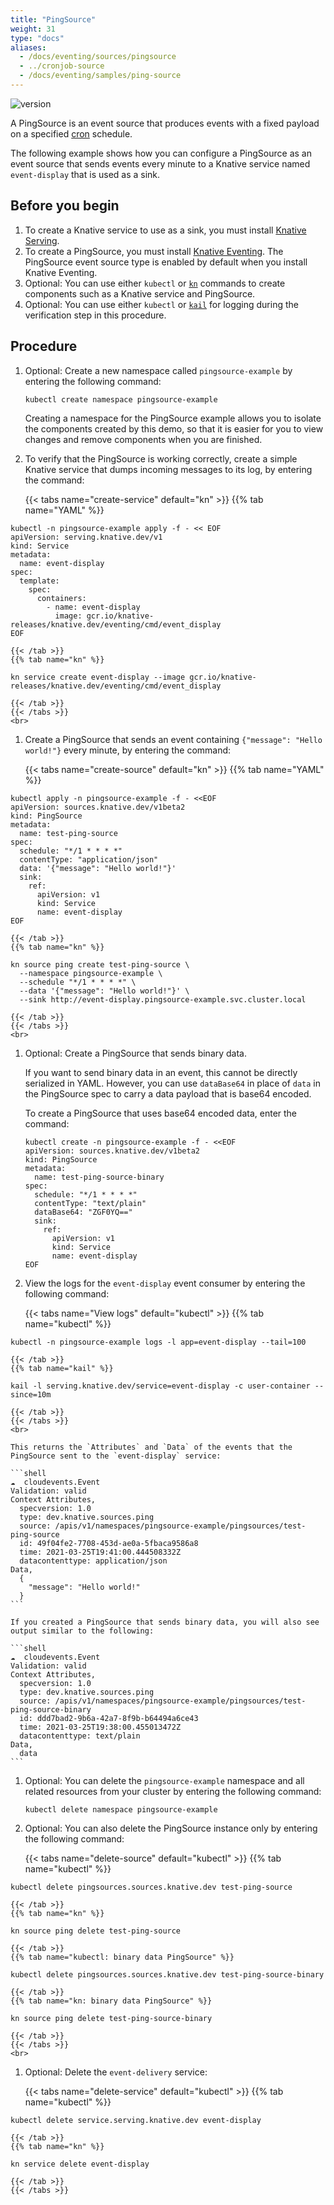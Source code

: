```yaml
---
title: "PingSource"
weight: 31
type: "docs"
aliases:
  - /docs/eventing/sources/pingsource
  - ../cronjob-source
  - /docs/eventing/samples/ping-source
---
```


![version](https://img.shields.io/badge/API_Version-v1beta2-red?style=flat-square)

A PingSource is an event source that produces events with a fixed payload on a specified [cron](https://en.wikipedia.org/wiki/Cron) schedule.

The following example shows how you can configure a PingSource as an event source that sends events every minute to a Knative service named `event-display` that is used as a sink.

## Before you begin

1. To create a Knative service to use as a sink, you must install [Knative Serving](../../../install).
1. To create a PingSource, you must install [Knative Eventing](../../../eventing). The PingSource event source type is enabled by default when you install Knative Eventing.
1. Optional: You can use either `kubectl` or [`kn`](../../../client/install-kn) commands to create components such as a Knative service and PingSource.
1. Optional: You can use either `kubectl` or [`kail`](https://github.com/boz/kail) for logging during the verification step in this procedure.

## Procedure

1. Optional: Create a new namespace called `pingsource-example` by entering the following command:

    ```shell
    kubectl create namespace pingsource-example
    ```

    Creating a namespace for the PingSource example allows you to isolate the components created by this demo, so that it is easier for you to view changes and remove components when you are finished.

1. To verify that the PingSource is working correctly, create a simple Knative service that dumps incoming messages to its log, by entering the command:

    {{< tabs name="create-service" default="kn" >}}
    {{% tab name="YAML" %}}

```shell
kubectl -n pingsource-example apply -f - << EOF
apiVersion: serving.knative.dev/v1
kind: Service
metadata:
  name: event-display
spec:
  template:
    spec:
      containers:
        - name: event-display
          image: gcr.io/knative-releases/knative.dev/eventing/cmd/event_display
EOF
```

    {{< /tab >}}
    {{% tab name="kn" %}}

```shell
kn service create event-display --image gcr.io/knative-releases/knative.dev/eventing/cmd/event_display
```
    {{< /tab >}}
    {{< /tabs >}}
    <br>

1. Create a PingSource that sends an event containing `{"message": "Hello world!"}` every minute, by entering the command:

    {{< tabs name="create-source" default="kn" >}}
    {{% tab name="YAML" %}}

```shell
kubectl apply -n pingsource-example -f - <<EOF
apiVersion: sources.knative.dev/v1beta2
kind: PingSource
metadata:
  name: test-ping-source
spec:
  schedule: "*/1 * * * *"
  contentType: "application/json"
  data: '{"message": "Hello world!"}'
  sink:
    ref:
      apiVersion: v1
      kind: Service
      name: event-display
EOF
```

    {{< /tab >}}
    {{% tab name="kn" %}}

```shell
kn source ping create test-ping-source \
  --namespace pingsource-example \
  --schedule "*/1 * * * *" \
  --data '{"message": "Hello world!"}' \
  --sink http://event-display.pingsource-example.svc.cluster.local
```

    {{< /tab >}}
    {{< /tabs >}}
    <br>

1. Optional: Create a PingSource that sends binary data.

    If you want to send binary data in an event, this cannot be directly serialized in YAML. However, you can use `dataBase64` in place of `data` in the PingSource spec to carry a data payload that is base64 encoded.

    To create a PingSource that uses base64 encoded data, enter the command:

    ```shell
    kubectl create -n pingsource-example -f - <<EOF
    apiVersion: sources.knative.dev/v1beta2
    kind: PingSource
    metadata:
      name: test-ping-source-binary
    spec:
      schedule: "*/1 * * * *"
      contentType: "text/plain"
      dataBase64: "ZGF0YQ=="
      sink:
        ref:
          apiVersion: v1
          kind: Service
          name: event-display
    EOF
    ```

1. View the logs for the `event-display` event consumer by
entering the following command:

    {{< tabs name="View logs" default="kubectl" >}}
    {{% tab name="kubectl" %}}

```shell
kubectl -n pingsource-example logs -l app=event-display --tail=100
```

    {{< /tab >}}
    {{% tab name="kail" %}}

```shell
kail -l serving.knative.dev/service=event-display -c user-container --since=10m
```

    {{< /tab >}}
    {{< /tabs >}}
    <br>

    This returns the `Attributes` and `Data` of the events that the PingSource sent to the `event-display` service:

    ```shell
    ☁️  cloudevents.Event
    Validation: valid
    Context Attributes,
      specversion: 1.0
      type: dev.knative.sources.ping
      source: /apis/v1/namespaces/pingsource-example/pingsources/test-ping-source
      id: 49f04fe2-7708-453d-ae0a-5fbaca9586a8
      time: 2021-03-25T19:41:00.444508332Z
      datacontenttype: application/json
    Data,
      {
        "message": "Hello world!"
      }
    ```

    If you created a PingSource that sends binary data, you will also see output similar to the following:

    ```shell
    ☁️  cloudevents.Event
    Validation: valid
    Context Attributes,
      specversion: 1.0
      type: dev.knative.sources.ping
      source: /apis/v1/namespaces/pingsource-example/pingsources/test-ping-source-binary
      id: ddd7bad2-9b6a-42a7-8f9b-b64494a6ce43
      time: 2021-03-25T19:38:00.455013472Z
      datacontenttype: text/plain
    Data,
      data
    ```

1. Optional: You can delete the `pingsource-example` namespace and all related resources from your cluster by entering the following command:


    ```shell
    kubectl delete namespace pingsource-example
    ```

1. Optional: You can also delete the PingSource instance only by entering the following command:

    {{< tabs name="delete-source" default="kubectl" >}}
    {{% tab name="kubectl" %}}

```shell
kubectl delete pingsources.sources.knative.dev test-ping-source
```

    {{< /tab >}}
    {{% tab name="kn" %}}

```shell
kn source ping delete test-ping-source
```

    {{< /tab >}}
    {{% tab name="kubectl: binary data PingSource" %}}

```shell
kubectl delete pingsources.sources.knative.dev test-ping-source-binary
```

    {{< /tab >}}
    {{% tab name="kn: binary data PingSource" %}}

```shell
kn source ping delete test-ping-source-binary
```

    {{< /tab >}}
    {{< /tabs >}}
    <br>


1. Optional: Delete the `event-delivery` service:

    {{< tabs name="delete-service" default="kubectl" >}}
    {{% tab name="kubectl" %}}

```shell
kubectl delete service.serving.knative.dev event-display
```

    {{< /tab >}}
    {{% tab name="kn" %}}

```shell
kn service delete event-display
```

    {{< /tab >}}
    {{< /tabs >}}
